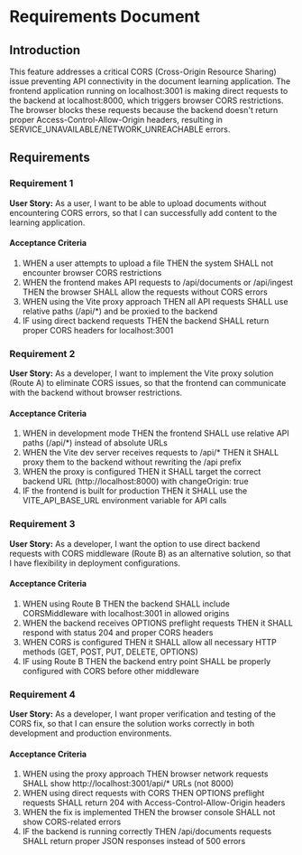# Requirements Document

## Introduction

This feature addresses a critical CORS (Cross-Origin Resource Sharing) issue preventing API connectivity in the document learning application. The frontend application running on localhost:3001 is making direct requests to the backend at localhost:8000, which triggers browser CORS restrictions. The browser blocks these requests because the backend doesn't return proper Access-Control-Allow-Origin headers, resulting in SERVICE_UNAVAILABLE/NETWORK_UNREACHABLE errors.

## Requirements

### Requirement 1

**User Story:** As a user, I want to be able to upload documents without encountering CORS errors, so that I can successfully add content to the learning application.

#### Acceptance Criteria

1. WHEN a user attempts to upload a file THEN the system SHALL not encounter browser CORS restrictions
2. WHEN the frontend makes API requests to /api/documents or /api/ingest THEN the browser SHALL allow the requests without CORS errors
3. WHEN using the Vite proxy approach THEN all API requests SHALL use relative paths (/api/*) and be proxied to the backend
4. IF using direct backend requests THEN the backend SHALL return proper CORS headers for localhost:3001

### Requirement 2

**User Story:** As a developer, I want to implement the Vite proxy solution (Route A) to eliminate CORS issues, so that the frontend can communicate with the backend without browser restrictions.

#### Acceptance Criteria

1. WHEN in development mode THEN the frontend SHALL use relative API paths (/api/*) instead of absolute URLs
2. WHEN the Vite dev server receives requests to /api/* THEN it SHALL proxy them to the backend without rewriting the /api prefix
3. WHEN the proxy is configured THEN it SHALL target the correct backend URL (http://localhost:8000) with changeOrigin: true
4. IF the frontend is built for production THEN it SHALL use the VITE_API_BASE_URL environment variable for API calls

### Requirement 3

**User Story:** As a developer, I want the option to use direct backend requests with CORS middleware (Route B) as an alternative solution, so that I have flexibility in deployment configurations.

#### Acceptance Criteria

1. WHEN using Route B THEN the backend SHALL include CORSMiddleware with localhost:3001 in allowed origins
2. WHEN the backend receives OPTIONS preflight requests THEN it SHALL respond with status 204 and proper CORS headers
3. WHEN CORS is configured THEN it SHALL allow all necessary HTTP methods (GET, POST, PUT, DELETE, OPTIONS)
4. IF using Route B THEN the backend entry point SHALL be properly configured with CORS before other middleware

### Requirement 4

**User Story:** As a developer, I want proper verification and testing of the CORS fix, so that I can ensure the solution works correctly in both development and production environments.

#### Acceptance Criteria

1. WHEN using the proxy approach THEN browser network requests SHALL show http://localhost:3001/api/* URLs (not 8000)
2. WHEN using direct requests with CORS THEN OPTIONS preflight requests SHALL return 204 with Access-Control-Allow-Origin headers
3. WHEN the fix is implemented THEN the browser console SHALL not show CORS-related errors
4. IF the backend is running correctly THEN /api/documents requests SHALL return proper JSON responses instead of 500 errors